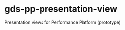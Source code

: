 gds-pp-presentation-view
========================

Presentation views for Performance Platform (prototype)

